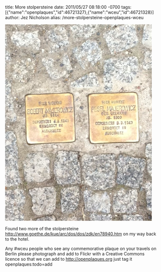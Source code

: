 title: More stolpersteine
date: 2011/05/27 08:18:00 -0700
tags: [{"name":"openplaques","id":46721327},{"name":"wceu","id":46721328}]
author: Jez Nicholson
alias: /more-stolpersteine-openplaques-wceu

<p><div class='p_embed p_image_embed'>
<a href="/media/getfile/files.posterous.com/jnicho02/BtZotpfcm8UYMwjbAXbEed9VADZZVM4XJcHs9LVIvsKtKD7a49VkszYVlfrj/photo.jpg"><img alt="Photo" height="640" src="/media/getfile/files.posterous.com/jnicho02/nJU9BHrDcdstsivz0nGbH4ZHxo3Lw8Y9muruqpMqvArk5tjI8eP4sqsmkshl/photo.jpg.scaled.500.jpg" width="478" /></a>
</div>
</p>
<p>Found two more of the stolpersteine <a href="http://www.goethe.de/kue/arc/dos/dos/zdk/en78940.htm">http://www.goethe.de/kue/arc/dos/dos/zdk/en78940.htm</a> on my way back to the hotel. <p /> Any #wceu people who see any commemorative plaque on your travels on Berlin please photograph and add to Flickr with a Creative Commons licence so that we can add to <a href="http://openplaques.org">http://openplaques.org</a> just tag it openplaques:todo=add</p>
